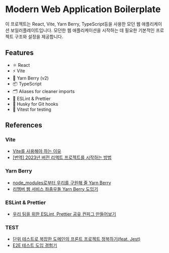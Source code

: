 # Modern Web Application Boilerplate

이 프로젝트는 React, Vite, Yarn Berry, TypeScript등을 사용한 모던 웹 애플리케이션 보일러플레이트입니다. 모던한 웹 애플리케이션을 시작하는 데 필요한 기본적인 프로젝트 구조와 설정을 제공합니다.

## Features

- ⚛️ React
- ⚡ Vite
- 🧶 Yarn Berry (v2)
- 📦 TypeScript
- 🗂️ Aliases for cleaner imports
- 🧹 ESLint & Prettier
- 🐶 Husky for Git hooks
- 🧪 Vitest for testing

## References

### Vite

- [Vite를 사용해야 하는 이유](https://ko.vitejs.dev/guide/why)
- [[번역] 2023년 버전 리액트 프로젝트를 시작하는 방법](https://velog.io/@eunbinn/how-to-start-a-react-project-in-2023#%EB%A6%AC%EC%95%A1%ED%8A%B8-%EC%8A%A4%ED%83%80%ED%84%B0-%ED%94%84%EB%A1%9C%EC%A0%9D%ED%8A%B8%EC%97%90-%EB%8C%80%ED%95%9C-%EC%B5%9C%EC%A2%85%EC%A0%81%EC%9D%B8-%EC%83%9D%EA%B0%81)

### Yarn Berry

- [node_modules로부터 우리를 구원해 줄 Yarn Berry](https://toss.tech/article/node-modules-and-yarn-berry)
- [리멤버 웹 서비스 좌충우돌 Yarn Berry 도입기](https://blog.dramancompany.com/2023/02/%EB%A6%AC%EB%A9%A4%EB%B2%84-%EC%9B%B9-%EC%84%9C%EB%B9%84%EC%8A%A4-%EC%A2%8C%EC%B6%A9%EC%9A%B0%EB%8F%8C-yarn-berry-%EB%8F%84%EC%9E%85%EA%B8%B0/)

### ESLint & Prettier

- [우리 팀을 위한 ESLint, Prettier 공유 컨피그 만들어보기](https://techblog.woowahan.com/15903/#toc-4)

### TEST

- [단위 테스트로 복잡한 도메인의 프론트 프로젝트 정복하기(feat. Jest)](https://techblog.woowahan.com/8942/)
- [E2E 테스트 도입 경험기](https://fe-developers.kakaoent.com/2023/230209-e2e/)
